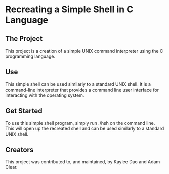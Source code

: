 # Recreating a Simple Shell in C Language

## The Project
This project is a creation of a simple UNIX command interpreter using
the C programming language.

## Use
This simple shell can be used similarly to a standard UNIX shell.
It is a command-line interpreter that provides a command line user
interface for interacting with the operating system.

## Get Started
To use this simple shell program, simply run ./hsh on the command line.
This will open up the recreated shell and can be used similarly to a
standard UNIX shell.

## Creators
This project was contributed to, and maintained, by Kaylee Dao and
Adam Clear.
